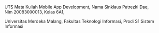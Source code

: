 UTS Mata Kuliah Mobile App Development,
Nama Sinklaus Patrezki Dae,
Nim 20083000013,
Kelas 6A1,


Universitas Merdeka Malang,
Fakultas Teknologi Informasi,
Prodi S1 Sistem Informasi
